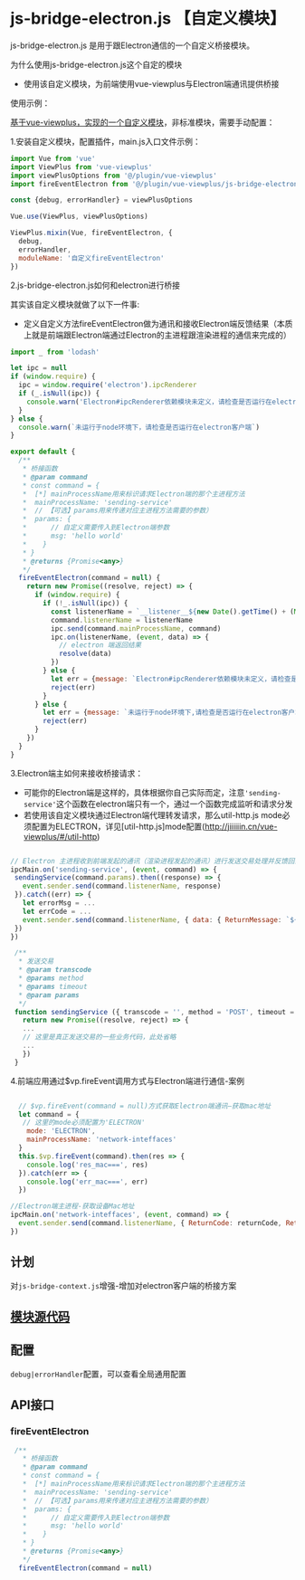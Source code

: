# js-bridge-electron.js 【自定义模块】

js-bridge-electron.js 是用于跟Electron通信的一个自定义桥接模块。

为什么使用js-bridge-electron.js这个自定的模块

+ 使用该自定义模块，为前端使用vue-viewplus与Electron端通讯提供桥接

使用示例：

[基于vue-viewplus，实现的一个自定义模块](http://jiiiiiin.cn/vue-viewplus/#/global_api?id=mixin-)，非标准模块，需要手动配置：

1.安装自定义模块，配置插件，main.js入口文件示例：

```js
import Vue from 'vue'
import ViewPlus from 'vue-viewplus'
import viewPlusOptions from '@/plugin/vue-viewplus'
import fireEventElectron from '@/plugin/vue-viewplus/js-bridge-electron.js'

const {debug, errorHandler} = viewPlusOptions

Vue.use(ViewPlus, viewPlusOptions)

ViewPlus.mixin(Vue, fireEventElectron, {
  debug,
  errorHandler,
  moduleName: '自定义fireEventElectron'
})
```

2.js-bridge-electron.js如何和electron进行桥接

其实该自定义模块就做了以下一件事:
+ 定义自定义方法fireEventElectron做为通讯和接收Electron端反馈结果（本质上就是前端跟Electron端通过Electron的主进程跟渲染进程的通信来完成的）

```js
import _ from 'lodash'

let ipc = null
if (window.require) {
  ipc = window.require('electron').ipcRenderer
  if (_.isNull(ipc)) {
    console.warn('Electron#ipcRenderer依赖模块未定义，请检查是否运行在electron客户端')
  }
} else {
  console.warn(`未运行于node环境下，请检查是否运行在electron客户端`)
}

export default {
  /**
   * 桥接函数
   * @param command
   * const command = {
   *  [*] mainProcessName用来标识请求Electron端的那个主进程方法
   *  mainProcessName: 'sending-service'
   *  // 【可选】params用来传递对应主进程方法需要的参数）
   *  params: {
   *      // 自定义需要传入到Electron端参数
   *      msg: 'hello world'
   *    }
   * }
   * @returns {Promise<any>}
   */
  fireEventElectron(command = null) {
    return new Promise((resolve, reject) => {
      if (window.require) {
        if (!_.isNull(ipc)) {
          const listenerName = `__listener__${new Date().getTime() + (Math.random() * 10).toFixed(5).toString().replace('.', '')}`
          command.listenerName = listenerName
          ipc.send(command.mainProcessName, command)
          ipc.on(listenerName, (event, data) => {
            // electron 端返回结果
            resolve(data)
          })
        } else {
          let err = {message: `Electron#ipcRenderer依赖模块未定义，请检查是否运行在electron客户端`, code: `NOT_FIND_ELECTRON_IPCRENDERER[前端]`}
          reject(err)
        }
      } else {
        let err = {message: `未运行于node环境下,请检查是否运行在electron客户端`, code: `NOT_RUN_NODE[前端]`}
        reject(err)
      }
    })
  }
}

```

3.Electron端主如何来接收桥接请求：

 + 可能你的Electron端是这样的，具体根据你自己实际而定，注意`'sending-service'`这个函数在electron端只有一个，通过一个函数完成监听和请求分发
 + 若使用该自定义模块通过Electron端代理转发请求，那么util-http.js mode必须配置为ELECTRON，详见[util-http.js]mode配置(http://jiiiiiin.cn/vue-viewplus/#/util-http)

 ```js

 // Electron 主进程收到前端发起的通讯（渲染进程发起的通讯）进行发送交易处理并反馈回去
ipcMain.on('sending-service', (event, command) => {
  sendingService(command.params).then((response) => {
    event.sender.send(command.listenerName, response)
  }).catch((err) => {
    let errorMsg = ...
    let errCode = ...
    event.sender.send(command.listenerName, { data: { ReturnMessage: `${errorMsg}`, ReturnCode: `${errCode}ELECTRON` } })
  })
})

  /**
   * 发送交易
   * @param transcode
   * @params method
   * @params timeout
   * @param params
   */
  function sendingService ({ transcode = '', method = 'POST', timeout = 60000, params = {} } = {}) {
    return new Promise((resolve, reject) => {
    ...
    // 这里是真正发送交易的一些业务代码，此处省略
    ...
    })
  }

  ```

 4.前端应用通过$vp.fireEvent调用方式与Electron端进行通信-案例

```js

  // $vp.fireEvent(command = null)方式获取Electron端通讯—获取mac地址
  let command = {
   // 这里的mode必须配置为'ELECTRON'
    mode: 'ELECTRON',
    mainProcessName: 'network-inteffaces'
  }
  this.$vp.fireEvent(command).then(res => {
    console.log('res_mac===', res)
  }).catch(err => {
    console.log('err_mac===', err)
  })

//Electron端主进程-获取设备Mac地址
ipcMain.on('network-inteffaces', (event, command) => {
  event.sender.send(command.listenerName, { ReturnCode: returnCode, ReturnMessage: returnMessage, data: { MacAddress: macAddress } })
})
```

## 计划

对`js-bridge-context.js`增强-增加对electron客户端的桥接方案

## [模块源代码](https://github.com/Jiiiiiin/vue-viewplus/blob/master/custom-module/js-bridge-electron.js)


## 配置

`debug|errorHandler`配置，可以查看全局通用配置

## API接口

### fireEventElectron

```js
 /**
   * 桥接函数
   * @param command
   * const command = {
   *  [*] mainProcessName用来标识请求Electron端的那个主进程方法
   *  mainProcessName: 'sending-service'
   *  // 【可选】params用来传递对应主进程方法需要的参数）
   *  params: {
   *      // 自定义需要传入到Electron端参数
   *      msg: 'hello world'
   *    }
   * }
   * @returns {Promise<any>}
   */
  fireEventElectron(command = null)
```
